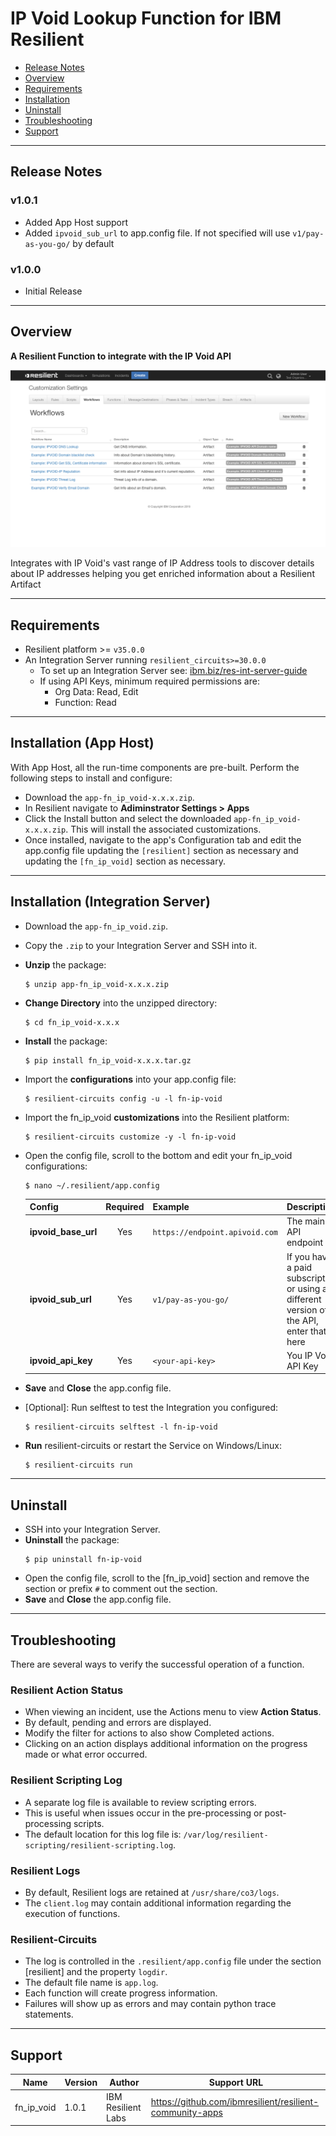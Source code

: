 <!--
  This Install README.md is generated by running:
  "resilient-sdk docgen -p fn_ip_void --install-guide"

  It is best edited using a Text Editor with a Markdown Previewer. VS Code
  is a good example. Checkout https://guides.github.com/features/mastering-markdown/
  for tips on writing with Markdown

  If you make manual edits and run docgen again, a .bak file will be created

  Store any screenshots in the "doc/screenshots" directory and reference them like:
  ![screenshot: screenshot_1](./doc/screenshots/screenshot_1.png)
-->

# IP Void Lookup Function for IBM Resilient

- [Release Notes](#release-notes)
- [Overview](#overview)
- [Requirements](#requirements)
- [Installation](#installation)
- [Uninstall](#uninstall)
- [Troubleshooting](#troubleshooting)
- [Support](#support)

---

## Release Notes
<!--
  Specify all changes in this release. Do not remove the release 
  notes of a previous release
-->
### v1.0.1
* Added App Host support
* Added `ipvoid_sub_url` to app.config file. If not specified will use `v1/pay-as-you-go/` by default

### v1.0.0
* Initial Release

---

## Overview
<!--
  Provide a high-level description of the function itself and its remote software or application.
  The text below is parsed from the "description" and "long_description" attributes in the setup.py file
-->
**A Resilient Function to integrate with the IP Void API**

 ![screenshot: main](./doc/screenshots/main.png)

Integrates with IP Void's vast range of IP Address tools to discover details about IP addresses helping you get enriched information about a Resilient Artifact

---

## Requirements
<!--
  List any Requirements 
-->
* Resilient platform >= `v35.0.0`
* An Integration Server running `resilient_circuits>=30.0.0`
  * To set up an Integration Server see: [ibm.biz/res-int-server-guide](https://ibm.biz/res-int-server-guide)
  * If using API Keys, minimum required permissions are:
      * Org Data: Read, Edit
      * Function: Read
---

## Installation (App Host)
With App Host, all the run-time components are pre-built. Perform the following steps to install and configure:
* Download the `app-fn_ip_void-x.x.x.zip`.
* In Resilient navigate to **Adiminstrator Settings > Apps**
* Click the Install button and select the downloaded `app-fn_ip_void-x.x.x.zip`. This will install the associated customizations.
* Once installed, navigate to the app's Configuration tab and edit the app.config file updating the `[resilient]` section as necessary and updating the `[fn_ip_void]` section as necessary.
---

## Installation (Integration Server)
* Download the `app-fn_ip_void.zip`.
* Copy the `.zip` to your Integration Server and SSH into it.
* **Unzip** the package:
  ```
  $ unzip app-fn_ip_void-x.x.x.zip
  ```
* **Change Directory** into the unzipped directory:
  ```
  $ cd fn_ip_void-x.x.x
  ```
* **Install** the package:
  ```
  $ pip install fn_ip_void-x.x.x.tar.gz
  ```
* Import the **configurations** into your app.config file:
  ```
  $ resilient-circuits config -u -l fn-ip-void
  ```
* Import the fn_ip_void **customizations** into the Resilient platform:
  ```
  $ resilient-circuits customize -y -l fn-ip-void
  ```
* Open the config file, scroll to the bottom and edit your fn_ip_void configurations:
  ```
  $ nano ~/.resilient/app.config
  ```
  | Config | Required | Example | Description |
  | ------ | :------: | ------- | ----------- |
  | **ipvoid_base_url** | Yes | `https://endpoint.apivoid.com` | The main API endpoint |
  | **ipvoid_sub_url** | Yes | `v1/pay-as-you-go/` | If you have  a paid subscription or using a different version of the API, enter that here |
  | **ipvoid_api_key** | Yes | `<your-api-key>` | You IP Void API Key |

* **Save** and **Close** the app.config file.
* [Optional]: Run selftest to test the Integration you configured:
  ```
  $ resilient-circuits selftest -l fn-ip-void
  ```
* **Run** resilient-circuits or restart the Service on Windows/Linux:
  ```
  $ resilient-circuits run
  ```


---

## Uninstall
* SSH into your Integration Server.
* **Uninstall** the package:
  ```
  $ pip uninstall fn-ip-void
  ```
* Open the config file, scroll to the [fn_ip_void] section and remove the section or prefix `#` to comment out the section.
* **Save** and **Close** the app.config file.

---

## Troubleshooting
There are several ways to verify the successful operation of a function.

### Resilient Action Status
* When viewing an incident, use the Actions menu to view **Action Status**.
* By default, pending and errors are displayed.
* Modify the filter for actions to also show Completed actions.
* Clicking on an action displays additional information on the progress made or what error occurred.

### Resilient Scripting Log
* A separate log file is available to review scripting errors.
* This is useful when issues occur in the pre-processing or post-processing scripts.
* The default location for this log file is: `/var/log/resilient-scripting/resilient-scripting.log`.

### Resilient Logs
* By default, Resilient logs are retained at `/usr/share/co3/logs`.
* The `client.log` may contain additional information regarding the execution of functions.

### Resilient-Circuits
* The log is controlled in the `.resilient/app.config` file under the section [resilient] and the property `logdir`.
* The default file name is `app.log`.
* Each function will create progress information.
* Failures will show up as errors and may contain python trace statements.

---

<!--
  If necessary, use this section to describe how to configure your security application to work with the integration.
  Delete this section if the user does not need to perform any configuration procedures on your product.

## Configure <Product_Name>

* Step One
* Step Two
* Step Three

---
-->

## Support
| Name | Version | Author | Support URL |
| ---- | ------- | ------ | ----------- |
| fn_ip_void | 1.0.1 | IBM Resilient Labs | https://github.com/ibmresilient/resilient-community-apps |
